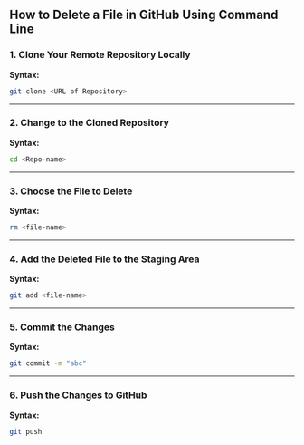 ## How to Delete a File in GitHub Using Command Line


### **1. Clone Your Remote Repository Locally**
**Syntax:**
```sh
git clone <URL of Repository>
```

---

### **2. Change to the Cloned Repository**
**Syntax:**
```sh
cd <Repo-name>
```

---

### **3. Choose the File to Delete**
**Syntax:**
```sh
rm <file-name>
```

---

### **4. Add the Deleted File to the Staging Area**
**Syntax:**
```sh
git add <file-name>
```

---

### **5. Commit the Changes**
**Syntax:**
```sh
git commit -m "abc"
```

---

### **6. Push the Changes to GitHub**
**Syntax:**
```sh
git push
```
